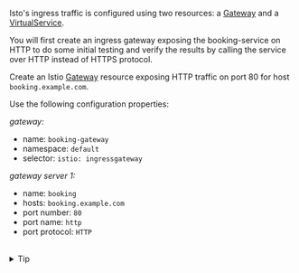 Isto's ingress traffic is configured using two resources:
a [Gateway](https://istio.io/latest/docs/reference/config/networking/gateway/#Gateway)
and a [VirtualService](https://istio.io/latest/docs/reference/config/networking/virtual-service/).

You will first create an ingress gateway exposing the booking-service on HTTP to do some initial testing
and verify the results by calling the service over HTTP instead of HTTPS protocol.

Create an Istio [Gateway](https://istio.io/latest/docs/reference/config/networking/gateway/#Gateway)
resource exposing HTTP traffic on port 80 for host `booking.example.com`.

Use the following configuration properties:

*gateway:*
* name: `booking-gateway`
* namespace: `default`
* selector: `istio: ingressgateway`

*gateway server 1:*
* name: `booking`
* hosts: `booking.example.com`
* port number: `80`
* port name: `http`
* port protocol: `HTTP`


<br>
<details><summary>Tip</summary>

```plain
apiVersion: networking.istio.io/v1alpha3
kind: Gateway
metadata:
  name: booking-gateway
spec:
  # The selector matches the Istio ingress gateway pod labels.
  selector:
    istio: ingressgateway
  servers:
  - name: booking
    port:
      number: // TODO
      name: // TODO
      protocol: // TODO
    hosts:
    - // TODO
```{{copy}}
</details>

<br>
<details><summary>Solution</summary>

```plain
apiVersion: networking.istio.io/v1alpha3
kind: Gateway
metadata:
  name: booking-gateway
spec:
  # The selector matches the ingress gateway pod labels.
  selector:
    istio: ingressgateway
  servers:
  - name: booking
    port:
      number: 80
      name: http
      protocol: HTTP
    hosts:
    - booking.example.com
```{{copy}}
</details>
